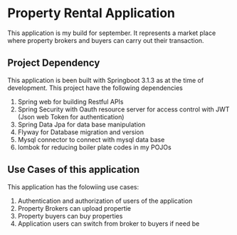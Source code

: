 # Property Rental Application
This application is my build for september. It represents a market place where property brokers and buyers can carry out their transaction.


## Project Dependency
This application is been built with Springboot 3.1.3 as at the time of development.
This project have the following dependencies
1. Spring web for building Restful APIs
2. Spring Security with Oauth resource server for access control with JWT (Json web Token for authentication)
3. Spring Data Jpa for data base manipulation
4. Flyway for Database migration and version
5. Mysql connector to connect with mysql data base
6. lombok for reducing boiler plate codes in my POJOs

## Use Cases of this application
This application has the folowiing use cases:
1. Authentication and authorization of users of the application
2. Property Brokers can upload propertie
3. Property buyers can buy properties
4. Application users can switch from broker to buyers if need be
   
   
